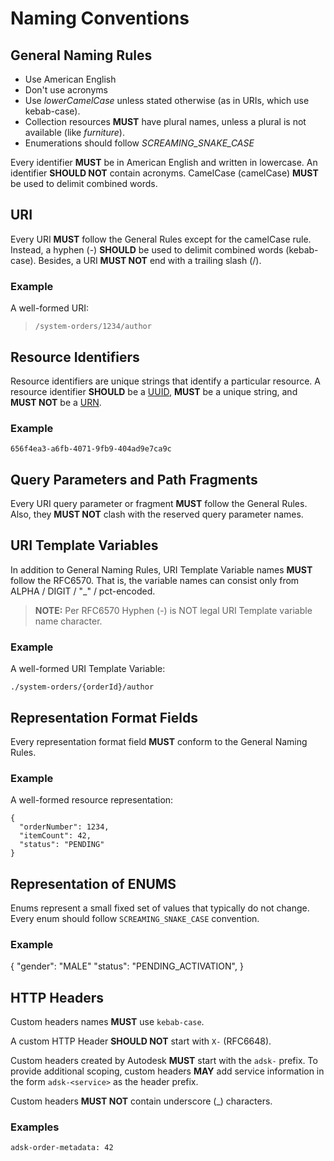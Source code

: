 # Naming Conventions

## General Naming Rules

+ Use American English
+ Don't use acronyms
+ Use _lowerCamelCase_ unless stated otherwise (as in URIs, which use kebab-case).
+ Collection resources __MUST__ have plural names, unless a plural is not available (like _furniture_).
+ Enumerations should follow _SCREAMING_SNAKE_CASE_

Every identifier **MUST** be in American English and written in lowercase. An identifier **SHOULD NOT** contain acronyms. CamelCase (camelCase) **MUST** be used to delimit combined words.

## URI

Every URI **MUST** follow the General Rules except for the camelCase rule. Instead, a hyphen (-) **SHOULD** be used to delimit combined words (kebab-case). Besides, a URI **MUST NOT** end with a trailing slash (/).

### Example

A well-formed URI:

> `/system-orders/1234/author`

## Resource Identifiers

Resource identifiers are unique strings that identify a particular resource. A resource identifier **SHOULD** be a [UUID](https://en.wikipedia.org/wiki/Universally_unique_identifier), **MUST** be a unique string, and **MUST NOT** be a [URN](URNs.md).

### Example

`656f4ea3-a6fb-4071-9fb9-404ad9e7ca9c`

## Query Parameters and Path Fragments

Every URI query parameter or fragment **MUST** follow the General Rules. Also, they **MUST NOT** clash with the reserved query parameter names.

## URI Template Variables

In addition to General Naming Rules, URI Template Variable names **MUST** follow the RFC6570. That is, the variable names can consist only from ALPHA / DIGIT / "_" / pct-encoded.

> **NOTE:** Per RFC6570 Hyphen (-) is NOT legal URI Template variable name character.

### Example

A well-formed URI Template Variable:

`./system-orders/{orderId}/author`

## Representation Format Fields

Every representation format field **MUST** conform to the General Naming Rules.

### Example

A well-formed resource representation:

    {
      "orderNumber": 1234,
      "itemCount": 42,
      "status": "PENDING"
    }

## Representation of ENUMS

Enums represent a small fixed set of values that typically do not change.
Every enum should follow `SCREAMING_SNAKE_CASE` convention.

### Example
  
  {
    "gender": "MALE"
    "status": "PENDING_ACTIVATION",
  }

## HTTP Headers

Custom headers names __MUST__ use `kebab-case`.

A custom HTTP Header __SHOULD NOT__ start with `X-` (RFC6648).

Custom headers created by Autodesk __MUST__ start with the `adsk-` prefix. To provide additional scoping, custom headers __MAY__ add service information in the form `adsk-<service>` as the header prefix.

Custom headers __MUST NOT__ contain underscore (_) characters.

### Examples

    adsk-order-metadata: 42

